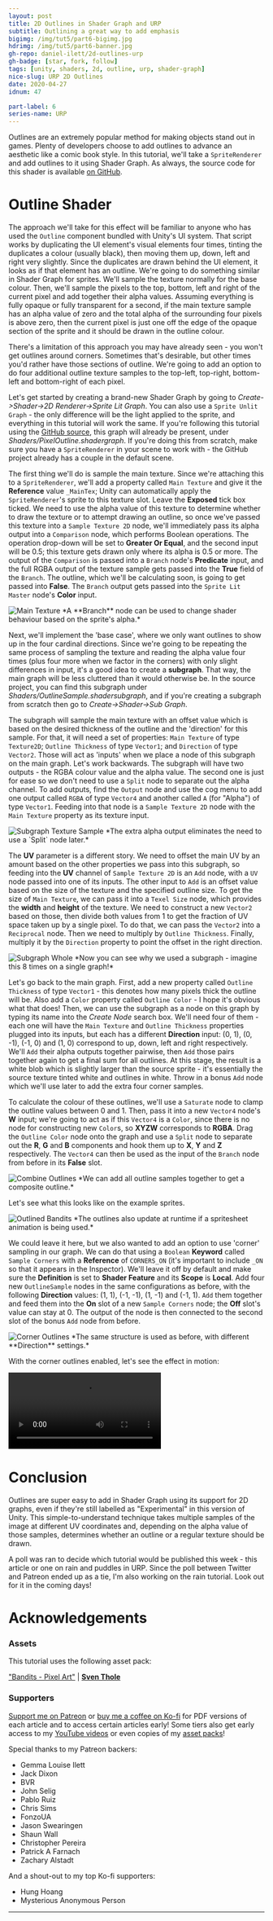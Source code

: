 ```yaml
---
layout: post
title: 2D Outlines in Shader Graph and URP
subtitle: Outlining a great way to add emphasis
bigimg: /img/tut5/part6-bigimg.jpg
hdrimg: /img/tut5/part6-banner.jpg
gh-repo: daniel-ilett/2d-outlines-urp
gh-badge: [star, fork, follow]
tags: [unity, shaders, 2d, outline, urp, shader-graph]
nice-slug: URP 2D Outlines
date: 2020-04-27
idnum: 47

part-label: 6
series-name: URP
---
```


Outlines are an extremely popular method for making objects stand out in games. Plenty of developers choose to add outlines to advance an aesthetic like a comic book style. In this tutorial, we'll take a `SpriteRenderer` and add outlines to it using Shader Graph. As always, the source code for this shader is available [on GitHub](https://github.com/daniel-ilett/2d-outlines-urp).

# Outline Shader

The approach we'll take for this effect will be familiar to anyone who has used the `Outline` component bundled with Unity's UI system. That script works by duplicating the UI element's visual elements four times, tinting the duplicates a colour (usually black), then moving them up, down, left and right very slightly. Since the duplicates are drawn behind the UI element, it looks as if that element has an outline. We're going to do something similar in Shader Graph for sprites. We'll sample the texture normally for the base colour. Then, we'll sample the pixels to the top, bottom, left and right of the current pixel and add together their alpha values. Assuming everything is fully opaque or fully transparent for a second, if the main texture sample has an alpha value of zero and the total alpha of the surrounding four pixels is above zero, then the current pixel is just one off the edge of the opaque section of the sprite and it should be drawn in the outline colour.

There's a limitation of this approach you may have already seen - you won't get outlines around corners. Sometimes that's desirable, but other times you'd rather have those sections of outline. We're going to add an option to do four additional outline texture samples to the top-left, top-right, bottom-left and bottom-right of each pixel.

Let's get started by creating a brand-new Shader Graph by going to *Create->Shader->2D Renderer->Sprite Lit Graph*. You can also use a `Sprite Unlit Graph` - the only difference will be the light applied to the sprite, and everything in this tutorial will work the same. If you're following this tutorial using the [GitHub source](https://github.com/daniel-ilett/2d-outlines-urp), this graph will already be present, under *Shaders/PixelOutline.shadergraph*. If you're doing this from scratch, make sure you have a `SpriteRenderer` in your scene to work with - the GitHub project already has a couple in the default scene. 

The first thing we'll do is sample the main texture. Since we're attaching this to a `SpriteRenderer`, we'll add a property called `Main Texture` and give it the **Reference** value `_MainTex`; Unity can automatically apply the `SpriteRenderer`'s sprite to this texture slot. Leave the **Exposed** tick box ticked. We need to use the alpha value of this texture to determine whether to draw the texture or to attempt drawing an outline, so once we've passed this texture into a `Sample Texture 2D` node, we'll immediately pass its alpha output into a `Comparison` node, which performs Boolean operations. The operation drop-down will be set to **Greater Or Equal**, and the second input will be 0.5; this texture gets drawn only where its alpha is 0.5 or more. The output of the `Comparison` is passed into a `Branch` node's **Predicate** input, and the full RGBA output of the texture sample gets passed into the **True** field of the `Branch`. The outline, which we'll be calculating soon, is going to get passed into **False**. The `Branch` output gets passed into the `Sprite Lit Master` node's **Color** input.

<img data-src="/img/tut5/part6-main-texture.jpg" class="center-image lazyload" alt="Main Texture">
*A **Branch** node can be used to change shader behaviour based on the sprite's alpha.*

Next, we'll implement the 'base case', where we only want outlines to show up in the four cardinal directions. Since we're going to be repeating the same process of sampling the texture and reading the alpha value four times (plus four more when we factor in the corners) with only slight differences in input, it's a good idea to create a **subgraph**. That way, the main graph will be less cluttered than it would otherwise be. In the source project, you can find this subgraph under *Shaders/OutlineSample.shadersubgraph*, and if you're creating a subgraph from scratch then go to *Create->Shader->Sub Graph*.

The subgraph will sample the main texture with an offset value which is based on the desired thickness of the outline and the 'direction' for this sample. For that, it will need a set of properties: `Main Texture` of type `Texture2D`; `Outline Thickness` of type `Vector1`; and `Direction` of type `Vector2`. Those will act as 'inputs' when we place a node of this subgraph on the main graph. Let's work backwards. The subgraph will have two outputs - the RGBA colour value and the alpha value. The second one is just for ease so we don't need to use a `Split` node to separate out the alpha channel. To add outputs, find the `Output` node and use the cog menu to add one output called `RGBA` of type `Vector4` and another called `A` (for "Alpha") of type `Vector1`. Feeding into that node is a `Sample Texture 2D` node with the `Main Texture` property as its texture input.

<img data-src="/img/tut5/part6-subgraph-texture-sample.jpg" class="center-image lazyload" alt="Subgraph Texture Sample">
*The extra alpha output eliminates the need to use a `Split` node later.*

The **UV** parameter is a different story. We need to offset the main UV by an amount based on the other properties we pass into this subgraph, so feeding into the **UV** channel of `Sample Texture 2D` is an `Add` node, with a `UV` node passed into one of its inputs. The other input to `Add` is an offset value based on the size of the texture and the specified outline size. To get the size of `Main Texture`, we can pass it into a `Texel Size` node, which provides the **width** and **height** of the texture. We need to construct a new `Vector2` based on those, then divide both values from 1 to get the fraction of UV space taken up by a single pixel. To do that, we can pass the `Vector2` into a `Reciprocal` node. Then we need to multiply by `Outline Thickness`. Finally, multiply it by the `Direction` property to point the offset in the right direction.

<img data-src="/img/tut5/part6-subgraph-whole.jpg" class="center-image lazyload" alt="Subgraph Whole">
*Now you can see why we used a subgraph - imagine this 8 times on a single graph!*

Let's go back to the main graph. First, add a new property called `Outline Thickness` of type `Vector1` - this denotes how many pixels thick the outline will be. Also add a `Color` property called `Outline Color` - I hope it's obvious what that does! Then, we can use the subgraph as a node on this graph by typing its name into the *Create Node* search box. We'll need four of them - each one will have the `Main Texture` and `Outline Thickness` properties plugged into its inputs, but each has a different **Direction** input: (0, 1), (0, -1), (-1, 0) and (1, 0) correspond to up, down, left and right respectively. We'll `Add` their alpha outputs together pairwise, then `Add` those pairs together again to get a final sum for all outlines. At this stage, the result is a white blob which is slightly larger than the source sprite - it's essentially the source texture tinted white and outlines in white. Throw in a bonus `Add` node which we'll use later to add the extra four corner samples.

To calculate the colour of these outlines, we'll use a `Saturate` node to clamp the outline values between 0 and 1. Then, pass it into a new `Vector4` node's **W** input; we're going to act as if this `Vector4` is a `Color`, since there is no node for constructing new `Color`s, so **XYZW** corresponds to **RGBA**. Drag the `Outline Color` node onto the graph and use a `Split` node to separate out the **R**, **G** and **B** components and hook them up to **X**, **Y** and **Z** respectively. The `Vector4` can then be used as the input of the `Branch` node from before in its **False** slot.

<img data-src="/img/tut5/part6-combine-outlines.jpg" class="center-image lazyload" alt="Combine Outlines">
*We can add all outline samples together to get a composite outline.*

Let's see what this looks like on the example sprites.

<img data-src="/img/tut5/part6-outlined-bandits.jpg" class="center-image lazyload" alt="Outlined Bandits">
*The outlines also update at runtime if a spritesheet animation is being used.*

We could leave it here, but we also wanted to add an option to use 'corner' sampling in our graph. We can do that using a `Boolean` **Keyword** called `Sample Corners` with a **Reference** of `CORNERS_ON` (it's important to include `_ON` so that it appears in the Inspector). We'll leave it off by default and make sure the **Definition** is set to **Shader Feature** and its **Scope** is **Local**. Add four new `OutlineSample` nodes in the same configurations as before, with the following **Direction** values: (1, 1), (-1, -1), (1, -1) and (-1, 1). `Add` them together and feed them into the **On** slot of a new `Sample Corners` node; the **Off** slot's value can stay at 0. The output of the node is then connected to the second slot of the bonus `Add` node from before.

<img data-src="/img/tut5/part6-corner-outlines.jpg" class="center-image lazyload" alt="Corner Outlines">
*The same structure is used as before, with different **Direction** settings.*

With the corner outlines enabled, let's see the effect in motion:

<div class="embed-responsive embed-responsive-16by9">
<video loop autoplay controls class="lazyload embed-responsive-item">
    <source src="/img/tut5/part6-outlines-complete.mp4" type="video/mp4">
    Your browser does not support the video tag.
</video>
</div>

# Conclusion

Outlines are super easy to add in Shader Graph using its support for 2D graphs, even if they're still labelled as "Experimental" in this version of Unity. This simple-to-understand technique takes multiple samples of the image at different UV coordinates and, depending on the alpha value of those samples, determines whether an outline or a regular texture should be drawn.

A poll was ran to decide which tutorial would be published this week - this article or one on rain and puddles in URP. Since the poll between Twitter and Patreon ended up as a tie, I'm also working on the rain tutorial. Look out for it in the coming days!

# Acknowledgements

### Assets

This tutorial uses the following asset pack:

["Bandits - Pixel Art"](https://assetstore.unity.com/packages/2d/characters/bandits-pixel-art-104130) | [**Sven Thole**](https://assetstore.unity.com/publishers/31468)

### Supporters

[Support me on Patreon](https://www.patreon.com/danielilett) or [buy me a coffee on Ko-fi](https://ko-fi.com/danielilett) for PDF versions of each article and to access certain articles early! Some tiers also get early access to my [YouTube videos](https://www.youtube.com/channel/UClgoE54W_4rX7jzZGiCmrXw) or even copies of my [asset packs](https://itch.io/c/798909/my-asset-packs)!

Special thanks to my Patreon backers:

- Gemma Louise Ilett
- Jack Dixon
- BVR
- John Selig
- Pablo Ruiz
- Chris Sims
- FonzoUA
- Jason Swearingen
- Shaun Wall
- Christopher Pereira
- Patrick A Farnach
- Zachary Alstadt

And a shout-out to my top Ko-fi supporters:

- Hung Hoang
- Mysterious Anonymous Person

<hr/>
